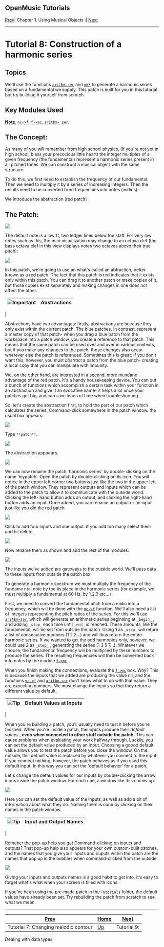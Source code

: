 OpenMusic Tutorials  
---  
[Prev](tut.gen.7.sgm)| Chapter 1. Using Musical Objects I|
[Next](tut.gen.9.sgm)  
  
* * *

# Tutorial 8: Construction of a harmonic series

## Topics

We'll use the functions [`arithm-ser`](arithm-ser) and
[`om*`](ommultiply) to generate a harmonic series based on a fundamental
we supply. This patch is built for you in this tutorial but try building it
yourself from scratch.

## Key Modules Used

[ **Note**](note), [`mc->f`](mc-f), [`f->mc`](f-mc), [`arithm-
ser`](arithm-ser).

## The Concept:

As many of you will remember from high school physics, (if you're not yet in
high school, bless your precocious little heart) the integer multiples of a
given frequency (the fundamental) represent a harmonic series present in all
pitched tones. We can construct a musical object with the same structure.

To do this, we first need to establish the frequency of our fundamental. Then
we need to multiply it by a series of increasing integers. Then the results
need to be converted from frequencies into notes (midics).

We introduce the abstraction (red patch)

## The Patch:

![](figures/tutorials/general/8a.png)

The default note is a low C, two ledger lines below the staff. For very low
notes such as this, the mini-visualization may change to an octava clef (the
bass octava clef in this view displays notes two octaves above their true
pitch):

![](figures/tutorials/general/8b.png)

In this patch, we're going to use an what's called an abtraction, better known
as a red patch. The fact that this patch is red indicates that it exists only
within this patch. You can drag it to another patch or make copies of it, but
those copies exist separately and making changes in one does not affect the
other.

![Important](figures/images/important.gif)|  **Abstractions**  
---|---  
 |

Abstractions have two advantages: firstly, abstractions are because they only
exist within the current patch. The blue patches, in contrast, represent a
master copy of that patch- when you drag a blue patch from the workspace into
a patch window, you create a reference to that patch. This means that the same
patch can be used over and over in various contexts, but if you make any
changes to the patch, those changes also occur wherever else the patch is
referenced. Sometimes this is great; if you don't want this, however, you must
_abstract_ a patch from the blue patch- creating a local copy that you can
manipulate with impunity.

We, on the other hand, are interested in a second, more mundane advantage of
the red patch. It's a handy housekeeping device. You can put a bunch of
functions which accomplish a certain task within your function in an
abstraction and give it an evocative name- it helps a lot once your patches
get big, and can save loads of time when troubleshooting.  
  
So, let's create the abstraction first, to hold the part of our patch which
calculates the series. Command-click somewhere in the patch window. the usual
box appears:

![](figures/tutorials/general/8c.png)

Type `**patch**`.

![](figures/tutorials/general/8d.png)

The abstraction apppears.

![](figures/tutorials/general/8e.png)

We can now rename the patch 'harmonic series' by double-clicking on the name
'mypatch'. Open the patch by double-clicking on its icon. You will notice in
the upper left corner two buttons just like the two in the upper left of the
patch window. They represent outputs and inputs which can be added to the
patch to allow it to communicate with the outside world. Clicking the left-
hand button adds an output, and clicking the right-hand button adds an input.
Once added, you can rename an output or an input just like you did the red
patch.

![](figures/tutorials/general/8f.png)

Click to add four inputs and one output. If you add too many select them and
hit delete.

![](figures/tutorials/general/8g.png)

Now rename them as shown and add the rest of the modules:

![](figures/tutorials/general/8h.png)

The inputs we've added are gateways to the outside world. We'll pass data to
these inputs from outside the patch box.

To generate a harmonic spectrum we must multiply the frequency of the fundame
ntal note by the its place in the harmonic series (for example, we must
multiply a fundamental at 60 Hz, by 1,2,3 etc...)

First, we need to convert the fundamental pitch from a midic into a frequency,
which will be done with the [`mc->f`](mc-f) function. We'll also need a
list of integers representing the pitch ratios of the series. For this we'll
use [`arithm-ser`](arithm-ser), which will generate an arithmetic series
beginning at `_begin_` , and adding `_step_` each time until `_end_` is
reached. These amounts, like the fundamental, will be set from outside the
patch. Using 1 as `_step_` will return a list of consecutive numbers (1 2
3...) and will thus return the entire harmonic series. If we wanted to get the
odd harmonics only, however, we could use 2 as `_step_` , generating the
series (1 3 5 7...). Whatever we choose, the fundamental frequency will be
multiplied by these numbers to produce the series. The resulting frequencies
will then be converted back into notes by the module [`f->mc`](f-mc).

When you finish making the connections, evaluate the [`f->mc`](f-mc) box.
Why? This is because the inputs that we added are producing the value nil, and
the functions [`mc->f`](mc-f) and [`arithm-ser`](arithm-ser) don't
know what to do with that value. They are expecting numbers. We must change
the inputs so that they return a different value by default.

![Tip](figures/images/tip.gif)|  **Default Values at Inputs**  
---|---  
 |

When you're building a patch, you'll usually need to test it before you're
finished. When you're inside a patch, the inputs produce their _default
values_ , **even when connected to other stuff outside the patch.** This can
cause problems when evaluating your work halfway through. Luckily, you can set
the default value produced by an input. Choosing a goood default value allows
you to test the patch before you close the window. On the outside, this
default value is replaced by whatever you connect to the input. If you connect
nothing, however, the patch behaves as if you used this default input. In this
way you can set the 'default behavior' for a patch.  
  
Let's change the default values for our inputs by double-clicking the arrow
icons inside the patch window. For each one, a window like this comes up:

![](figures/tutorials/general/8i.png)

Here you can set the default value of the inputs, as well as add a bit of
information about what they do. Naming them is done by clicking on their names
in the patch window.

![Tip](figures/images/tip.gif)|  **Input and Output Names**  
---|---  
 |

Remeber the pop-up help you get Command-clicking on inputs and outputs? That
pop-up help also appears for your own custom-built patches, and the names that
you give your inputs and ouputs within the patch are the names that pop up in
the bubbles when command-clicked from the outside.

![](figures/tutorials/general/8j.png)

Giving your inputs and outputs names is a good habit to get into, it's easy to
forget what's what when your screen is filled with icons.  
  
If you've been using the pre-made patch in the `Tutorials` folder, the default
values have already been set. Try rebuilding the patch from scratch to see
what we mean.

* * *

[Prev](tut.gen.7.sgm)| [Home](index)| [Next](tut.gen.9.sgm)  
---|---|---  
Tutorial 7: Changing melodic contour| [Up](tut.gen.1-9)| Tutorial 9:
Dealing with data types

